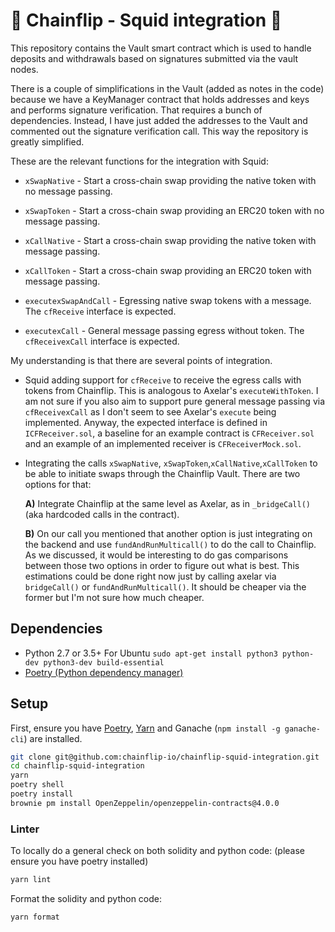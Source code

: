 # :squid: Chainflip - Squid integration :squid:

This repository contains the Vault smart contract which is used to handle deposits and withdrawals based on signatures submitted via the vault nodes.

There is a couple of simplifications in the Vault (added as notes in the code) because we have a KeyManager contract that holds addresses and keys and performs signature verification. That requires a bunch of dependencies. Instead, I have just added the addresses to the Vault and commented out the signature verification call. This way the repository is greatly simplified.

These are the relevant functions for the integration with Squid:
- `xSwapNative` - Start a cross-chain swap providing the native token with no message passing.
- `xSwapToken`  - Start a cross-chain swap providing an ERC20 token with no message passing.
- `xCallNative` - Start a cross-chain swap providing the native token with message passing.
- `xCallToken`  - Start a cross-chain swap providing an ERC20 token with message passing.

- `executexSwapAndCall` - Egressing native swap tokens with a message. The `cfReceive` interface is expected.
- `executexCall` - General message passing egress without token. The `cfReceivexCall` interface is expected.


My understanding is that there are several points of integration.

- Squid adding support for `cfReceive`  to receive the egress calls with tokens from Chainflip. This is analogous to Axelar's `executeWithToken`. I am not sure if you also aim to support pure general message passing via `cfReceivexCall`
as I don't seem to see Axelar's `execute` being implemented. Anyway, the expected interface is defined in `ICFReceiver.sol`, a baseline for an example contract is `CFReceiver.sol` and an example of an implemented receiver is `CFReceiverMock.sol`.

- Integrating the calls `xSwapNative`, `xSwapToken`,`xCallNative`,`xCallToken` to be able to initiate swaps through the Chainflip Vault. There are two options for that:

    **A)** Integrate Chainflip at the same level as Axelar, as in `_bridgeCall()` (aka hardcoded calls in the contract).

    **B)** On our call you mentioned that another option is just integrating on the backend and use `fundAndRunMulticall()` to do the call to Chainflip. As we discussed, it would be interesting to do gas comparisons between those two options in order to figure out what is best. This estimations could be done right now just by calling axelar via `bridgeCall()` or `fundAndRunMulticall()`. It should be cheaper via the former but I'm not sure how much cheaper.



## Dependencies

- Python 2.7 or 3.5+
  For Ubuntu `sudo apt-get install python3 python-dev python3-dev build-essential`
- [Poetry (Python dependency manager)](https://python-poetry.org/docs/)

## Setup

First, ensure you have [Poetry](https://python-poetry.org), [Yarn](https://yarnpkg.com) and Ganache (`npm install -g ganache-cli`) are installed.

```bash
git clone git@github.com:chainflip-io/chainflip-squid-integration.git
cd chainflip-squid-integration
yarn
poetry shell
poetry install
brownie pm install OpenZeppelin/openzeppelin-contracts@4.0.0
```

### Linter

To locally do a general check on both solidity and python code: (please ensure you have poetry installed)

```bash
yarn lint
```

Format the solidity and python code:

```bash
yarn format
```